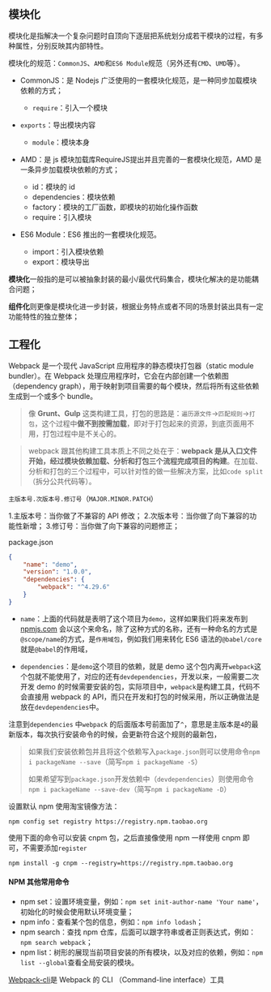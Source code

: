 ## 模块化

模块化是指解决一个复杂问题时自顶向下逐层把系统划分成若干模块的过程，有多种属性，分别反映其内部特性。

模块化的规范：`CommonJS`、`AMD`和`ES6 Module`规范（另外还有`CMD`、`UMD`等）。

- CommonJS：是 Nodejs 广泛使用的一套模块化规范，是一种同步加载模块依赖的方式；

  - `require`：引入一个模块
- `exports`：导出模块内容
  - `module`：模块本身

- AMD：是 js 模块加载库RequireJS提出并且完善的一套模块化规范，AMD 是一条异步加载模块依赖的方式；

  - id：模块的 id
  - dependencies：模块依赖
  - factory：模块的工厂函数，即模块的初始化操作函数
  - require：引入模块
  
- ES6 Module：ES6 推出的一套模块化规范。

  - import：引入模块依赖
  - export：模块导出


**模块化**一般指的是可以被抽象封装的最小/最优代码集合，模块化解决的是功能耦合问题；

**组件化**则更像是模块化进一步封装，根据业务特点或者不同的场景封装出具有一定功能特性的独立整体；

## 工程化

Webpack 是一个现代 JavaScript 应用程序的静态模块打包器（static module bundler）。在 Webpack 处理应用程序时，它会在内部创建一个依赖图（dependency graph），用于映射到项目需要的每个模块，然后将所有这些依赖生成到一个或多个 bundle。

> 像 **Grunt、Gulp** 这类构建工具，打包的思路是：`遍历源文件`→`匹配规则`→`打包`，这个过程中**做不到按需加载**，即对于打包起来的资源，到底页面用不用，打包过程中是不关心的。

> webpack 跟其他构建工具本质上不同之处在于：**webpack 是从入口文件开始，经过模块依赖加载、分析和打包三个流程完成项目的构建**。在加载、分析和打包的三个过程中，可以针对性的做一些解决方案，比如`code split`（拆分公共代码等）。

`主版本号.次版本号.修订号`（`MAJOR.MINOR.PATCH`）

1.主版本号：当你做了不兼容的 API 修改；
2.次版本号：当你做了向下兼容的功能性新增；
3.修订号：当你做了向下兼容的问题修正；

package.json

```json
{
    "name": "demo",
    "version": "1.0.0",
    "dependencies": {
        "webpack": "^4.29.6"
    }
}
```

- `name`：上面的代码就是表明了这个项目为`demo`，这样如果我们将来发布到 [npmjs.com](https://www.npmjs.com/) 会以这个来命名，除了这种方式的名称，还有一种命名的方式是`@scope/name`的方式，是`作用域包`，例如我们用来转化 ES6 语法的`@babel/core`就是`@babel`的作用域，

- `dependencies`：是`demo`这个项目的依赖，就是 demo 这个包内离开`webpack`这个包就不能使用了，对应的还有`devdependencies`，开发以来，一般需要二次开发 demo 的时候需要安装的包，实际项目中，`webpack`是构建工具，代码不会直接用 webpack 的 API，而只在开发和打包的时候采用，所以正确做法是放在`devdependencies`中。

注意到`dependencies` 中`webpack` 的后面版本号前面加了`^`，意思是主版本是`4`的最新版本，每次执行安装命令的时候，会更新符合这个规则的最新包，

> 如果我们安装依赖包并且将这个依赖写入`package.json`则可以使用命令`npm i packageName --save`（简写`npm i packageName -S`）
>
> 如果希望写到`package.json`开发依赖中（`devdependencies`）则使用命令`npm i packageName --save-dev`（简写`npm i packageName -D`）

设置默认 npm 使用淘宝镜像方法：

```shell
npm config set registry https://registry.npm.taobao.org
```

使用下面的命令可以安装 cnpm 包，之后直接像使用 npm 一样使用 cnpm 即可，不需要添加`register`

```shell
npm install -g cnpm --registry=https://registry.npm.taobao.org
```

#### NPM 其他常用命令

- npm set：设置环境变量，例如：`npm set init-author-name 'Your name'`，初始化的时候会使用默认环境变量；
- npm info：查看某个包的信息，例如：`npm info lodash`；
- npm search：查找 npm 仓库，后面可以跟字符串或者正则表达式，例如：`npm search webpack`；
- npm list：树形的展现当前项目安装的所有模块，以及对应的依赖，例如：`npm list --global`查看全局安装的模块。

[Webpack-cli](https://github.com/webpack/webpack-cli)是 Webpack 的 CLI （Command-line interface）工具

